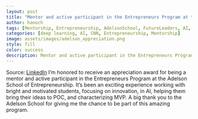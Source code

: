 ```yaml
---
layout: post
title: "Mentor and active participant in the Entrepreneurs Program at the Adelson School of Entrepreneurship" 
author: hanoch
tags: [Mentorship, Entrepreneurship, AdelsonSchool, FutureLeaders, AI, artificialinteligence]
categories: [deep learning, AI, CNN, Entrepreneurship, Mentorship]
image: assets/images/adelson_appreciation.png
style: fill
color: success
description: Mentor and active participant in the Entrepreneurs Program
---
```

Source: [LinkedIn](https://www.linkedin.com/feed/update/urn:li:activity:7244236722761338880)
I’m honored to receive an appreciation award for being a mentor and active participant in the Entrepreneurs Program at the Adelson School of Entrepreneurship.
It’s been an exciting experience working with bright and motivated students, focusing on innovation, in AI, helping them bring their ideas to POC, and characterizing MVP. 
A big thank you to the Adelson School for giving me the chance to be part of this amazing program. 


